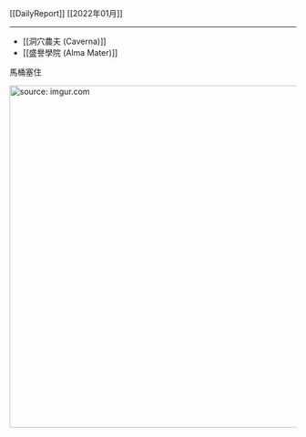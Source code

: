 [[DailyReport]]
[[2022年01月]]

---

- [[洞穴農夫 (Caverna)]]
- [[盛譽學院 (Alma Mater)]]

馬桶塞住

<a href="https://imgur.com/IXkOQBe"><img src="https://i.imgur.com/IXkOQBe.jpg" title="source: imgur.com" width="600px" /></a>

